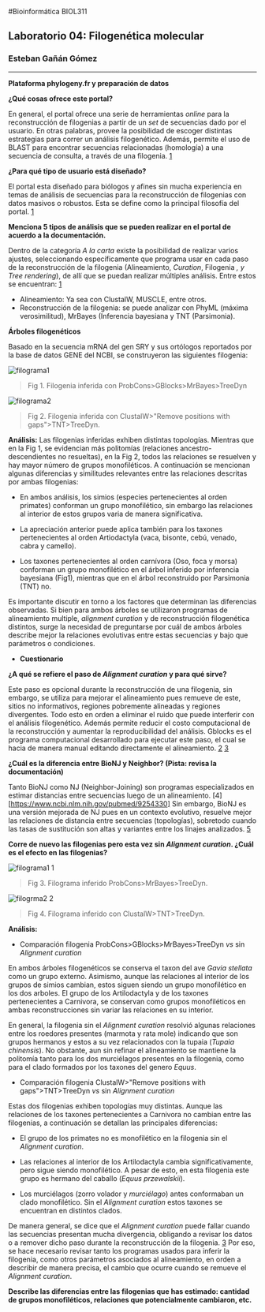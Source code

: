 #Bioinformática BIOL311## Laboratorio 04: Filogenética molecular### Esteban Gañán Gómez___ **Plataforma phylogeny.fr y preparación de datos****¿Qué cosas ofrece este portal?**En general, el portal ofrece una serie de herramientas _online_ para la reconstrucción de filogenias a partir de un _set_ de secuencias dado por el usuario. En otras palabras, provee la posibilidad de escoger distintas estrategias para correr un análisis filogenético. Además, permite el uso de BLAST para encontrar secuencias relacionadas (homología) a una secuencia de consulta, a través de una filogenia. [1](http://www.phylogeny.fr/documentation.cgi)  **¿Para qué tipo de usuario está diseñado?**El portal esta diseñado para biólogos y afines sin mucha experiencia en temas de análisis de secuencias para la reconstrucción de filogenias con datos masivos o robustos. Esta se define como la principal filosofía del portal. [1](http://www.phylogeny.fr/documentation.cgi)**Menciona 5 tipos de análisis que se pueden realizar en el portal de acuerdo a la documentación.**Dentro de la categoría  _A la carta_ existe la posibilidad de realizar varios ajustes, seleccionando específicamente que programa usar en cada paso de la reconstrucción de la filogenia (Alineamiento, _Curation_, Filogenia _, y Tree rendering_), de allí que se puedan realizar múltiples análisis. Entre estos se encuentran: [1](http://www.phylogeny.fr/documentation.cgi) - Alineamiento: Ya sea con ClustalW, MUSCLE, entre otros.- Reconstrucción de la filogenia: se puede analizar con  PhyML (máxima verosimilitud), MrBayes (Inferencia bayesiana y TNT (Parsimonia).  **Árboles filogenéticos**Basado en la secuencia mRNA del gen SRY y sus ortólogos reportados por la base de datos GENE del NCBI, se construyeron las siguientes filogenia:![filograma1](https://user-images.githubusercontent.com/37596314/38498883-425e1fca-3bdc-11e8-8676-2794152be038.PNG)> Fig 1. Filogenia inferida con ProbCons>GBlocks>MrBayes>TreeDyn ![filograma2](https://user-images.githubusercontent.com/37596314/38498965-8601a68e-3bdc-11e8-8c55-dfc3ac526db1.PNG)>Fig 2. Filogenia inferida con  ClustalW>"Remove positions with gaps">TNT>TreeDyn.**Análisis:** Las filogenias inferidas exhiben distintas topologías. Mientras que en la Fig 1, se evidencian más politomías (relaciones ancestro-descendientes no resueltas), en la Fig 2, todos las relaciones se resuelven y hay mayor número de grupos monofiléticos. A continuación se mencionan algunas diferencias y similitudes relevantes entre las relaciones descritas  por ambas filogenias:- En ambos análisis, los simios (especies pertenecientes al orden primates) conforman un grupo monofilético, sin embargo las relaciones al interior de estos grupos varia de manera significativa. - La apreciación anterior puede aplica también para los taxones pertenecientes al orden Artiodactyla (vaca, bisonte, cebú, venado, cabra y camello).- Los taxones pertenecientes al orden carnívora (Oso, foca y morsa) conforman un grupo monofilético en el árbol inferido por inferencia bayesiana (Fig1), mientras que en el árbol reconstruido por Parsimonia (TNT) no. Es importante discutir en torno a los factores que determinan las diferencias observadas. Si bien para ambos árboles se utilizaron programas de alineamiento multiple, _alignment curation_ y de reconstrucción filogenética distintos, surge la necesidad de preguntarse por cuál de ambos árboles describe mejor la relaciones evolutivas entre estas secuencias y bajo que parámetros o condiciones.  * **Cuestionario****¿A qué se refiere el paso de *Alignment curation* y para qué sirve?**Este paso es opcional durante la reconstrucción de una filogenia, sin embargo, se utiliza para mejorar el alineamiento pues remueve de este, sitios no informativos, regiones pobremente alineadas y regiones divergentes. Todo esto en orden a eliminar el ruido que puede interferir con el análisis filogenético. Además permite reducir el costo computacional de la reconstrucción y aumentar la reproducibilidad del análisis. Gblocks es el programa computacional desarrollado para ejecutar este paso, el cual se hacia de manera manual editando directamente el alineamiento. [2](http://molevol.cmima.csic.es/castresana/Gblocks/Gblocks_documentation.html) [3](https://ncgas.org/Blog_Posts/ANALYSIS%20Tree%20Making.php)**¿Cuál es la diferencia entre BioNJ y Neighbor? (Pista: revisa la documentación)**Tanto BioNJ como NJ (Neighbor-Joining) son programas especializados en estimar distancias entre secuencias luego de un alineamiento. [4][https://www.ncbi.nlm.nih.gov/pubmed/9254330] Sin embargo, BioNJ es una versión mejorada de NJ pues en un contexto evolutivo, resuelve mejor las relaciones de distancia entre secuencias (topologías), sobretodo cuando las tasas de sustitución son altas y variantes entre los linajes analizados. [5](http://www.atgc-montpellier.fr/bionj/)**Corre de nuevo las filogenias pero esta vez sin *Alignment curation*. ¿Cuál es el efecto en las filogenias?** ![filograma1 1](https://user-images.githubusercontent.com/37596314/38499105-efb37490-3bdc-11e8-9080-d11b74f36567.PNG)>Fig 3. Filograma inferido ProbCons>MrBayes>TreeDyn.  ![filogrma2 2](https://user-images.githubusercontent.com/37596314/38499154-11ab9a1e-3bdd-11e8-8999-378b7950800f.PNG)>Fig 4. Filograma inferido con  ClustalW>TNT>TreeDyn.**Análisis:*** Comparación filogenia   ProbCons>GBlocks>MrBayes>TreeDyn  _vs_ sin _Alignment curation_En ambos árboles filogenéticos se conserva  el taxon del ave  _Gavia stellata_ como un grupo externo. Asimismo, aunque las relaciones al interior de los grupos de simios cambian, estos siguen siendo un grupo monofilético en los dos arboles. El grupo de los Artilodactyla y de los taxones pertenecientes a Carnivora, se conservan como grupos monofiléticos en ambas reconstrucciones sin variar las relaciones en su interior. En general, la filogenia sin el _Alignment curation_ resolvió algunas relaciones entre los roedores presentes (marmota y rata mole) indicando que son grupos hermanos y estos a su vez relacionados con la tupaia (_Tupaia chinensis_). No obstante, aun sin refinar el alineamiento se mantiene la politomía tanto para los dos murciélagos presentes en la filogenia, como para el clado formados por los taxones del genero _Equus_. * Comparación filogenia ClustalW>"Remove positions with gaps">TNT>TreeDyn  _vs_ sin _Alignment curation_Estas dos filogenias exhiben topologías muy distintas. Aunque las relaciones de los taxones pertenecientes a Carnivora no cambian entre las filogenias, a continuación se detallan las principales diferencias: - El grupo de los primates no es monofilético en la filogenia sin el _Alignment curation_. - Las relaciones al interior de los Artilodactyla cambia significativamente, pero sigue siendo monofilético. A pesar de esto, en esta filogenia este grupo es hermano del caballo (_Equus przewalskii_).-  Los murciélagos (zorro volador y _murciélago_) antes conformaban un clado monofilético. Sin el _Alignment curation_ estos taxones se encuentran en distintos clados. De manera general, se dice que el _Alignment curation_  puede fallar cuando las secuencias presentan mucha divergencia, obligando a revisar los datos o a remover dicho paso durante la reconstrucción de la filogenia. [3](https://ncgas.org/Blog_Posts/ANALYSIS%20Tree%20Making.php) Por eso, se hace necesario revisar tanto los programas usados para inferir la filogenia, como otros parámetros asociados al alineamiento, en orden a describir de manera precisa, el cambio que ocurre cuando se remueve el _Alignment curation_.  **Describe las diferencias entre las filogenias que has estimado: cantidad de grupos monofiléticos, relaciones que potencialmente cambiaron, etc.**